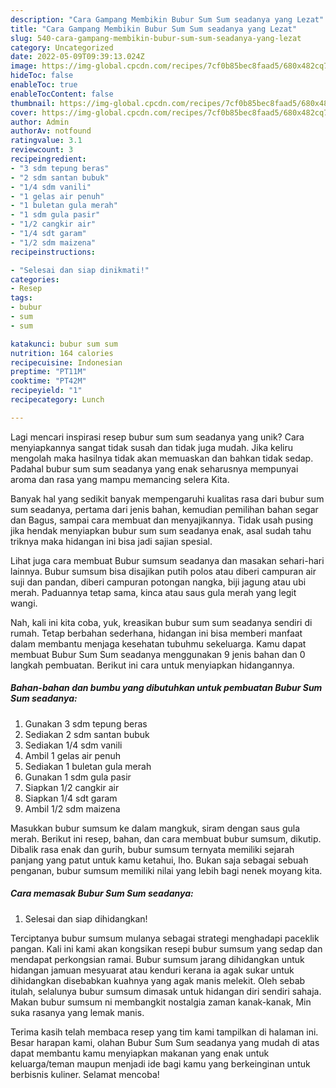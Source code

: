 ```yaml
---
description: "Cara Gampang Membikin Bubur Sum Sum seadanya yang Lezat"
title: "Cara Gampang Membikin Bubur Sum Sum seadanya yang Lezat"
slug: 540-cara-gampang-membikin-bubur-sum-sum-seadanya-yang-lezat
category: Uncategorized
date: 2022-05-09T09:39:13.024Z
image: https://img-global.cpcdn.com/recipes/7cf0b85bec8faad5/680x482cq70/bubur-sum-sum-seadanya-foto-resep-utama.jpg
hideToc: false
enableToc: true
enableTocContent: false
thumbnail: https://img-global.cpcdn.com/recipes/7cf0b85bec8faad5/680x482cq70/bubur-sum-sum-seadanya-foto-resep-utama.jpg
cover: https://img-global.cpcdn.com/recipes/7cf0b85bec8faad5/680x482cq70/bubur-sum-sum-seadanya-foto-resep-utama.jpg
author: Admin
authorAv: notfound
ratingvalue: 3.1
reviewcount: 3
recipeingredient:
- "3 sdm tepung beras"
- "2 sdm santan bubuk"
- "1/4 sdm vanili"
- "1 gelas air penuh"
- "1 buletan gula merah"
- "1 sdm gula pasir"
- "1/2 cangkir air"
- "1/4 sdt garam"
- "1/2 sdm maizena"
recipeinstructions:

- "Selesai dan siap dinikmati!"
categories:
- Resep
tags:
- bubur
- sum
- sum

katakunci: bubur sum sum 
nutrition: 164 calories
recipecuisine: Indonesian
preptime: "PT11M"
cooktime: "PT42M"
recipeyield: "1"
recipecategory: Lunch

---
```





Lagi mencari inspirasi resep bubur sum sum seadanya yang unik? Cara menyiapkannya sangat tidak susah dan tidak juga mudah. Jika keliru mengolah maka hasilnya tidak akan memuaskan dan bahkan tidak sedap. Padahal bubur sum sum seadanya yang enak seharusnya mempunyai aroma dan rasa yang mampu memancing selera Kita.





Banyak hal yang sedikit banyak mempengaruhi kualitas rasa dari bubur sum sum seadanya, pertama dari jenis bahan, kemudian pemilihan bahan segar dan Bagus, sampai cara membuat dan menyajikannya. Tidak usah pusing jika hendak menyiapkan bubur sum sum seadanya enak,      asal sudah tahu triknya maka hidangan ini bisa jadi sajian spesial.














Lihat juga cara membuat Bubur sumsum seadanya dan masakan sehari-hari lainnya. Bubur sumsum bisa disajikan putih polos atau diberi campuran air suji dan pandan, diberi campuran potongan nangka, biji jagung atau ubi merah. Paduannya tetap sama, kinca atau saus gula merah yang legit wangi.






Nah, kali ini kita coba, yuk, kreasikan bubur sum sum seadanya sendiri di rumah. Tetap berbahan sederhana, hidangan ini bisa memberi manfaat dalam membantu menjaga kesehatan tubuhmu sekeluarga. Kamu dapat membuat Bubur Sum Sum seadanya menggunakan 9 jenis bahan dan 0 langkah pembuatan. Berikut ini cara untuk menyiapkan hidangannya.

<!--inarticleads1-->

##### Bahan-bahan dan bumbu yang dibutuhkan untuk pembuatan Bubur Sum Sum seadanya:

1. Gunakan 3 sdm tepung beras
1. Sediakan 2 sdm santan bubuk
1. Sediakan 1/4 sdm vanili
1. Ambil 1 gelas air penuh
1. Sediakan 1 buletan gula merah
1. Gunakan 1 sdm gula pasir
1. Siapkan 1/2 cangkir air
1. Siapkan 1/4 sdt garam
1. Ambil 1/2 sdm maizena


Masukkan bubur sumsum ke dalam mangkuk, siram dengan saus gula merah. Berikut ini resep, bahan, dan cara membuat bubur sumsum, dikutip. Dibalik rasa enak dan gurih, bubur sumsum ternyata memiliki sejarah panjang yang patut untuk kamu ketahui, lho. Bukan saja sebagai sebuah penganan, bubur sumsum memiliki nilai yang lebih bagi nenek moyang kita. 

<!--inarticleads2-->

##### Cara memasak Bubur Sum Sum seadanya:


1. Selesai dan siap dihidangkan!

Terciptanya bubur sumsum mulanya sebagai strategi menghadapi paceklik pangan. Kali ini kami akan kongsikan resepi bubur sumsum yang sedap dan mendapat perkongsian ramai. Bubur sumsum jarang dihidangkan untuk hidangan jamuan mesyuarat atau kenduri kerana ia agak sukar untuk dihidangkan disebabkan kuahnya yang agak manis melekit. Oleh sebab itulah, selalunya bubur sumsum dimasak untuk hidangan diri sendiri sahaja. Makan bubur sumsum ni membangkit nostalgia zaman kanak-kanak, Min suka rasanya yang lemak manis. 

Terima kasih telah membaca resep yang tim kami tampilkan di halaman ini. Besar harapan kami, olahan Bubur Sum Sum seadanya yang mudah di atas dapat membantu kamu menyiapkan makanan yang enak untuk keluarga/teman maupun menjadi ide bagi kamu yang berkeinginan untuk berbisnis kuliner. Selamat mencoba!
